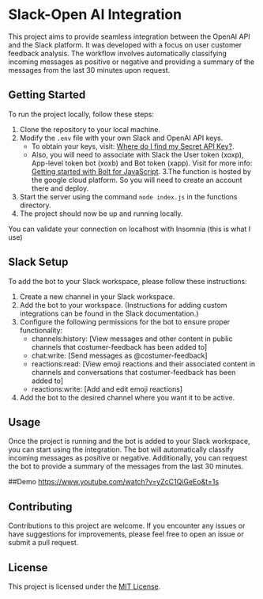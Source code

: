 # Slack-Open AI Integration

This project aims to provide seamless integration between the OpenAI API and the Slack platform. It was developed with a focus on user customer feedback analysis. The workflow involves automatically classifying incoming messages as positive or negative and providing a summary of the messages from the last 30 minutes upon request.

## Getting Started

To run the project locally, follow these steps:

1. Clone the repository to your local machine.
2. Modify the `.env` file with your own Slack and OpenAI API keys. 
   - To obtain your keys, visit: [Where do I find my Secret API Key?](https://help.openai.com/en/articles/4936850-where-do-i-find-my-secret-api-key).
   - Also, you will need to associate with Slack the User token (xoxp), App-level token bot (xoxb) and Bot token (xapp). Visit for more info: [Getting started with Bolt for JavaScript](https://slack.dev/bolt-js/tutorial/getting-started).
3.The function is hosted by the google cloud platform. So you will need to create an account there and deploy.
5. Start the server using the command `node index.js` in the functions directory.
6. The project should now be up and running locally.

You can validate your connection on localhost with Insomnia (this is what I use)

## Slack Setup

To add the bot to your Slack workspace, please follow these instructions:

1. Create a new channel in your Slack workspace.
2. Add the bot to your workspace. (Instructions for adding custom integrations can be found in the Slack documentation.)
3. Configure the following permissions for the bot to ensure proper functionality:
   - channels:history: [View messages and other content in public channels that costumer-feedback has been added to]
   - chat:write: [Send messages as @costumer-feedback]
   - reactions:read: [View emoji reactions and their associated content in channels and conversations that costumer-feedback has been added to]
   - reactions:write: [Add and edit emoji reactions]
4. Add the bot to the desired channel where you want it to be active.

## Usage

Once the project is running and the bot is added to your Slack workspace, you can start using the integration. The bot will automatically classify incoming messages as positive or negative. Additionally, you can request the bot to provide a summary of the messages from the last 30 minutes.

##Demo
https://www.youtube.com/watch?v=yZcC1QiGeEo&t=1s

## Contributing

Contributions to this project are welcome. If you encounter any issues or have suggestions for improvements, please feel free to open an issue or submit a pull request.

## License

This project is licensed under the [MIT License](LICENSE).
